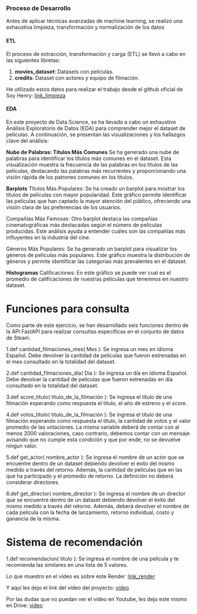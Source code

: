 ### Proceso de Desarrollo

Antes de aplicar técnicas avanzadas de machine learning, se realizó una exhaustiva limpieza, transformación y normalización de los datos

#### ETL

El proceso de extracción, transformación y carga (ETL) se llevó a cabo en las siguientes libretas:

1. **movies_dataset**: Datasets con películas.
2. **credits**: Dataset con actores y equipo de filmación.


He utilizado estos datos para realizar el trabajo desde el github oficial de Soy Henry: [link_limpieza](https://github.com/soyHenry/fe-ct-pimlops2)


#### EDA
En este proyecto de Data Science, se ha llevado a cabo un exhaustivo Análisis Exploratorio de Datos (EDA) para comprender mejor el dataset de películas. A continuación, se presentan las visualizaciones y los hallazgos clave del análisis:

**Nube de Palabras: Títulos Más Comunes**
Se ha generado una nube de palabras para identificar los títulos más comunes en el dataset. Esta visualización muestra la frecuencia de las palabras en los títulos de las películas, destacando las palabras más recurrentes y proporcionando una visión rápida de los patrones comunes en los títulos.

**Barplots**
  Títulos Más Populares: Se ha creado un barplot para mostrar los títulos de películas con mayor popularidad. Este gráfico permite identificar las películas que han captado la mayor atención del público, ofreciendo una visión clara de las preferencias de los usuarios.

  Compañías Más Famosas: Otro barplot destaca las compañías cinematográficas más destacadas según el número de películas producidas. Este análisis ayuda a entender cuáles son las compañías más influyentes en la industria del cine.

  Géneros Más Populares: Se ha generado un barplot para visualizar los géneros de películas más populares. Este gráfico muestra la distribución de géneros y permite identificar las categorías más prevalentes en el dataset.

  **Histogramas**
  Calificaciones: En este gráfico se puede ver cual es el promedio de calificaciones de nuestras películas que tenenmos en nuestro dataset.

  
# Funciones para consulta
Como parte de este ejercicio, se han desarrollado seis funciones dentro de la API FastAPI para realizar consultas específicas en el conjunto de datos de Steam.

1.def cantidad_filmaciones_mes( Mes ): Se ingresa un mes en idioma Español. Debe devolver la cantidad de películas que fueron estrenadas en el mes consultado en la totalidad del dataset.
                  
2.def cantidad_filmaciones_dia( Dia ): Se ingresa un día en idioma Español. Debe devolver la cantidad de películas que fueron estrenadas en día consultado en la totalidad del dataset.
      
3.def score_titulo( titulo_de_la_filmación ): Se ingresa el título de una filmación esperando como respuesta el título, el año de estreno y el score.
            
4.def votos_titulo( titulo_de_la_filmación ): Se ingresa el título de una filmación esperando como respuesta el título, la cantidad de votos y el valor promedio de las votaciones. La misma variable deberá de contar con al menos 2000 valoraciones, caso contrario, debemos contar con un mensaje avisando que no cumple esta condición y que por ende, no se devuelve ningun valor.
           
5.def get_actor( nombre_actor ): Se ingresa el nombre de un actor que se encuentre dentro de un dataset debiendo devolver el éxito del mismo medido a través del retorno. Además, la cantidad de películas que en las que ha participado y el promedio de retorno. La definición no deberá considerar directores.

6.def get_director( nombre_director ): Se ingresa el nombre de un director que se encuentre dentro de un dataset debiendo devolver el éxito del mismo medido a través del retorno. Además, deberá devolver el nombre de cada película con la fecha de lanzamiento, retorno individual, costo y ganancia de la misma.

# Sistema de recomendación

1.def recomendacion( titulo ): Se ingresa el nombre de una película y te recomienda las similares en una lista de 5 valores.



Lo que muestro en el vídeo es sobre este Render :[link_render](https://film-lautaro-vergara-amodeo.onrender.com/#/default/obtener_recomendaciones_recomendar__titulo_pelicula__get)

Y aquí les dejo el link del vídeo del proyecto: [video](https://youtu.be/t5tS6kgMVvs)

Por las dudas que no puedan ver el vídeo en Youtube, les dejo este mismo en Drive: [video](https://drive.google.com/file/d/1o0K1HU0ry6NWDxLaHQZ9muPI_ohH22L6/view?usp=sharing)
